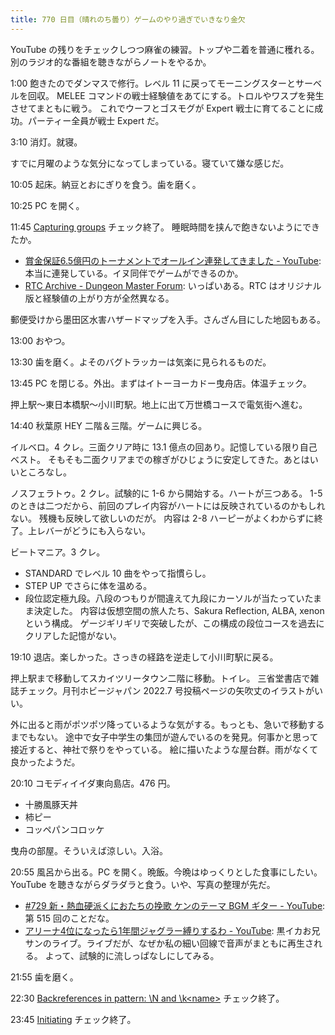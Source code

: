 ```yaml
---
title: 770 日目（晴れのち曇り）ゲームのやり過ぎでいきなり金欠
---
```


YouTube の残りをチェックしつつ麻雀の練習。トップや二着を普通に穫れる。
別のラジオ的な番組を聴きながらノートをやるか。

1:00 飽きたのでダンマスで修行。レベル 11 に戻ってモーニングスターとサーベルを回収。
MELEE コマンドの戦士経験値をあてにする。トロルやワスプを発生させてまともに戦う。
これでウーフとゴスモグが Expert 戦士に育てることに成功。パーティー全員が戦士 Expert だ。

3:10 消灯。就寝。

すでに月曜のような気分になってしまっている。寝ていて嫌な感じだ。

10:05 起床。納豆とおにぎりを食う。歯を磨く。

10:25 PC を開く。

11:45 [Capturing groups](https://javascript.info/regexp-groups) チェック終了。
睡眠時間を挟んで飽きないようにできたか。

* [賞金保証6.5億円のトーナメントでオールイン連発してきました - YouTube](https://www.youtube.com/watch?v=bG6adeU8rjE):
  本当に連発している。イヌ同伴でゲームができるのか。
* [RTC Archive - Dungeon Master Forum](https://www.dungeon-master.com/forum/viewforum.php?f=18&sid=5105eeb10f32cd61774e839f7891e4a9):
  いっぱいある。RTC はオリジナル版と経験値の上がり方が全然異なる。

郵便受けから墨田区水害ハザードマップを入手。さんざん目にした地図もある。

13:00 おやつ。

13:30 歯を磨く。よそのバグトラッカーは気楽に見られるものだ。

13:45 PC を閉じる。外出。まずはイトーヨーカドー曳舟店。体温チェック。

押上駅～東日本橋駅～小川町駅。地上に出て万世橋コースで電気街へ進む。

14:40 秋葉原 HEY 二階＆三階。ゲームに興じる。

イルベロ。4 クレ。三面クリア時に 13.1 億点の回あり。記憶している限り自己ベスト。
そもそも二面クリアまでの稼ぎがひじょうに安定してきた。あとはいいところなし。

ノスフェラトゥ。2 クレ。試験的に 1-6 から開始する。ハートが三つある。
1-5 のときは二つだから、前回のプレイ内容がハートには反映されているのかもしれない。
残機も反映して欲しいのだが。
内容は 2-8 ハーピーがよくわからずに終了。上レバーがどうにも入らない。

ビートマニア。3 クレ。

* STANDARD でレベル 10 曲をやって指慣らし。
* STEP UP でさらに体を温める。
* 段位認定極九段。八段のつもりが間違えて九段にカーソルが当たっていたまま決定した。
  内容は仮想空間の旅人たち、Sakura Reflection, ALBA, xenon という構成。
  ゲージギリギリで突破したが、この構成の段位コースを過去にクリアした記憶がない。

19:10 退店。楽しかった。さっきの経路を逆走して小川町駅に戻る。

押上駅まで移動してスカイツリータウン二階に移動。トイレ。
三省堂書店で雑誌チェック。月刊ホビージャパン 2022.7 号投稿ページの矢吹丈のイラストがいい。

外に出ると雨がポツポツ降っているような気がする。もっとも、急いで移動するまでもない。
途中で女子中学生の集団が遊んでいるのを発見。何事かと思って接近すると、神社で祭りをやっている。
絵に描いたような屋台群。雨がなくて良かったようだ。

20:10 コモディイイダ東向島店。476 円。

* 十勝風豚天丼
* 柿ピー
* コッペパンコロッケ

曳舟の部屋。そういえば涼しい。入浴。

20:55 風呂から出る。PC を開く。晩飯。今晩はゆっくりとした食事にしたい。
YouTube を聴きながらダラダラと食う。いや、写真の整理が先だ。

* [&#x23;729 新・熱血硬派くにおたちの挽歌 ケンのテーマ BGM ギター - YouTube](https://www.youtube.com/watch?v=GO36KFu9L80):
  第 515 回のことだな。
* [アリーナ4位になったら1年間ジャグラー縛りするわ - YouTube](https://www.youtube.com/watch?v=Jed2FjQrb-A):
  黒イカお兄サンのライブ。ライブだが、なぜか私の細い回線で音声がまともに再生される。
  よって、試験的に流しっぱなしにしてみる。

21:55 歯を磨く。

22:30 [Backreferences in pattern: \N and \k&lt;name&gt;](https://javascript.info/regexp-backreferences)
チェック終了。

23:45 [Initiating](https://en.wikipedia.org/wiki/Project_management#Initiating)
チェック終了。
